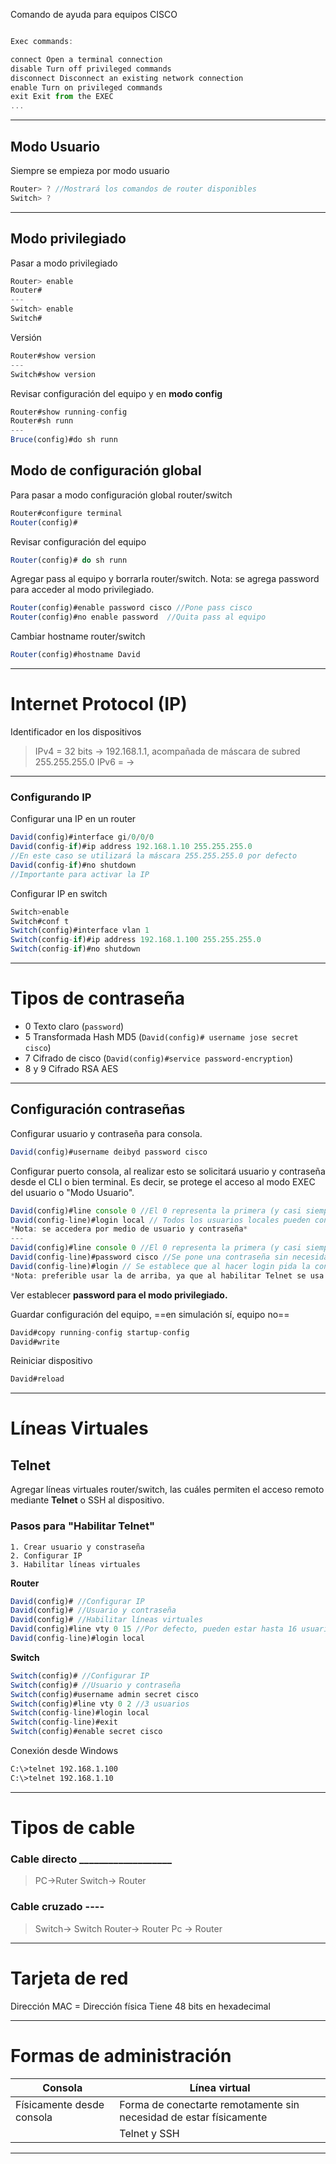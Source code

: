 
Comando de ayuda para equipos CISCO
```js

Exec commands:

connect Open a terminal connection
disable Turn off privileged commands
disconnect Disconnect an existing network connection
enable Turn on privileged commands
exit Exit from the EXEC
...
```
***
## Modo Usuario
Siempre se empieza por modo usuario
```js
Router> ? //Mostrará los comandos de router disponibles
Switch> ?
```
***
## Modo privilegiado
Pasar a modo privilegiado

```js
Router> enable
Router#
---
Switch> enable
Switch#
```

Versión
```js
Router#show version
---
Switch#show version
```

Revisar configuración del equipo y en **modo config**
```js
Router#show running-config
Router#sh runn
---
Bruce(config)#do sh runn
```

## Modo de configuración global
Para pasar a modo configuración global router/switch
```js
Router#configure terminal 
Router(config)#
```
Revisar configuración del equipo
```js
Router(config)# do sh runn
```

Agregar pass al equipo y borrarla router/switch.
Nota: se agrega password para acceder al modo privilegiado.
```js
Router(config)#enable password cisco //Pone pass cisco
Router(config)#no enable password  //Quita pass al equipo
```
Cambiar hostname router/switch
```js
Router(config)#hostname David
```
---
# Internet Protocol (IP)
Identificador en los dispositivos
> IPv4 = 32 bits -> 192.168.1.1, acompañada de máscara de subred 255.255.255.0
> IPv6 = -> 

---
### Configurando IP
Configurar una IP en un router
```js
David(config)#interface gi/0/0/0
David(config-if)#ip address 192.168.1.10 255.255.255.0
//En este caso se utilizará la máscara 255.255.255.0 por defecto
David(config-if)#no shutdown
//Importante para activar la IP
```

Configurar IP en switch

```js
Switch>enable
Switch#conf t
Switch(config)#interface vlan 1
Switch(config-if)#ip address 192.168.1.100 255.255.255.0
Switch(config-if)#no shutdown
```
---
# Tipos de contraseña

- 0 Texto claro (`password`)
- 5 Transformada Hash MD5 (`David(config)# username jose secret cisco`)
- 7 Cifrado de cisco (`David(config)#service password-encryption`) 
- 8 y 9 Cifrado RSA AES
---
## Configuración contraseñas
Configurar usuario y contraseña para consola.
```js
David(config)#username deibyd password cisco
```

Configurar puerto consola, al realizar esto se solicitará usuario y contraseña desde el CLI o bien terminal.  Es decir, se protege el acceso al modo EXEC del usuario o "Modo Usuario".
```js
David(config)#line console 0 //El 0 representa la primera (y casi siempre única) interfaz de consola
David(config-line)#login local // Todos los usuarios locales pueden conectarse por consola
*Nota: se accedera por medio de usuario y contraseña*
---
David(config)#line console 0 //El 0 representa la primera (y casi siempre única) interfaz de consola
David(config-line)#password cisco //Se pone una contraseña sin necesidad de tener un user
David(config-line)#login // Se establece que al hacer login pida la contraseña sin necesidad de user
*Nota: preferible usar la de arriba, ya que al habilitar Telnet se usa un USER*
```

Ver establecer **password para el modo privilegiado.**

Guardar configuración del equipo, ==en simulación sí, equipo no==
```js
David#copy running-config startup-config
David#write
```

Reiniciar dispositivo 
```java
David#reload
```
---
# Líneas Virtuales
## Telnet
Agregar líneas virtuales router/switch, las cuáles permiten el acceso remoto mediante **Telnet** o SSH al dispositivo.
### Pasos para "Habilitar Telnet"
	1. Crear usuario y constraseña
	2. Configurar IP
	3. Habilitar líneas virtuales
**Router**
```js
David(config)# //Configurar IP
David(config)# //Usuario y contraseña
David(config)# //Habilitar líneas virtuales
David(config)#line vty 0 15 //Por defecto, pueden estar hasta 16 usuarios conectados al mismo tiempo
David(config-line)#login local
```

**Switch**
```js
Switch(config)# //Configurar IP
Switch(config)# //Usuario y contraseña
Switch(config)#username admin secret cisco
Switch(config)#line vty 0 2 //3 usuarios
Switch(config-line)#login local
Switch(config-line)#exit
Switch(config)#enable secret cisco
```

Conexión desde Windows
```bash
C:\>telnet 192.168.1.100
C:\>telnet 192.168.1.10
```

---
# Tipos de cable

### Cable directo ___________________
> PC->Ruter
> Switch-> Router

### Cable cruzado ----
> Switch-> Switch
> Router-> Router
> Pc -> Router

---
# Tarjeta de red
Dirección MAC = Dirección física
Tiene 48 bits en hexadecimal

---

# Formas de administración
| Consola | Línea virtual |
| ---- | ---- |
| Físicamente desde consola | Forma de conectarte remotamente sin necesidad de estar físicamente |
|  | Telnet y SSH |

---



